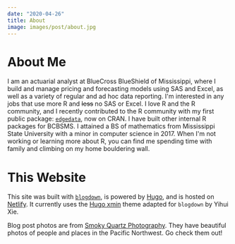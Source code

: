 ```yaml
---
date: "2020-04-26"
title: About
image: images/post/about.jpg
---
```


# About Me

I am an actuarial analyst at BlueCross BlueShield of Mississippi, where I build and manage pricing and forecasting models using SAS and Excel, as well as a variety of regular and ad hoc data reporting. I'm interested in any jobs that use more R and ~~less~~ no SAS or Excel. I love R and the R community, and I recently contributed to the R community with my first public package: [`edgedata`](https://github.com/ArctiCondor/edgedata), now on CRAN. I have built other internal R packages for BCBSMS. I attained a BS of mathematics from Mississippi State University with a minor in computer science in 2017. When I'm not working or learning more about R, you can find me spending time with family and climbing on my home bouldering wall.

# This Website

This site was built with [`blogdown`](https://github.com/rstudio/blogdown), is powered by [Hugo](https://gohugo.io), and is hosted on [Netlify](https://www.netlify.com/). It currently uses the [Hugo xmin](https://github.com/yihui/hugo-xmin) theme adapted for `blogdown` by Yihui Xie.

Blog post photos are from [Smoky Quartz Photography](https://smokyquartzphoto.com). They have beautiful photos of people and places in the Pacific Northwest. Go check them out!
